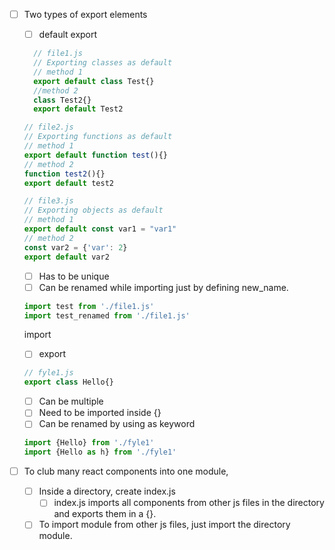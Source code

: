 - [ ] Two types of export elements
  - [ ] default export
  ```js
    // file1.js
    // Exporting classes as default
    // method 1
    export default class Test{}
    //method 2
    class Test2{}
    export default Test2
    ```
    ```js
    // file2.js
    // Exporting functions as default
    // method 1
    export default function test(){}
    // method 2
    function test2(){}
    export default test2
    ```
    ```js
    // file3.js
    // Exporting objects as default
    // method 1
    export default const var1 = "var1"
    // method 2
    const var2 = {'var': 2}
    export default var2
    ```
    - [ ] Has to be unique
    - [ ] Can be renamed while importing just by defining new_name.
    ```js
    import test from './file1.js'
    import test_renamed from './file1.js'
    ```
    import 
    
  - [ ] export
  ```js
  // fyle1.js
  export class Hello{}
  ```
    - [ ] Can be multiple
    - [ ] Need to be imported inside {}
    - [ ] Can be renamed by using as keyword
    ```js
    import {Hello} from './fyle1'
    import {Hello as h} from './fyle1'
    ```

- [ ] To club many react components into one module,
  - [ ] Inside a directory, create index.js
    - [ ] index.js imports all components from other js files in the directory and exports them in a {}.
  - [ ] To import module from other js files, just import the directory module.
